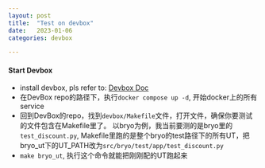 ```yaml
---
layout: post
title:  "Test on devbox"
date:   2023-01-06 
categories: devbox

---
```



#### Start Devbox
- install devbox, pls refer to: [Devbox Doc](https://github.com/upwlabs/devbox)
- 在DevBox repo的路径下，执行`docker compose up -d`, 开始docker上的所有service
- 回到DevBox的repo，找到`devbox/Makefile`文件，打开文件，确保你要测试的文件包含在Makefile里了。
以bryo为例，我当前要测的是bryo里的`test_discount.py`, Makefile里跑的是整个bryo的test路径下的所有UT，把bryo_ut下的UT_PATH改为`src/bryo/test/app/test_discount.py`
- `make bryo_ut`, 执行这个命令就能把刚刚配的UT跑起来

